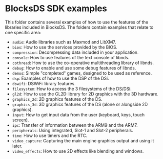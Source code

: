 # BlocksDS SDK examples

This folder contains several examples of how to use the features of the
libraries included in BlocksDS. The folders contain examples that relate to one
specific area:

- `audio`: Audio libraries such as Maxmod and LibXM7.
- `bios`: How to use the services provided by the BIOS.
- `compression`: Decompressing data included in your application.
- `console`: How to use features of the text console of libnds.
- `cothread`: How to use the co-operative multithreading library of libnds.
- `debug`: How to enable and use some debug features of libnds.
- `demos`: Simple "completed" games, designed to be used as reference.
- `dsp`: Examples of how to use the DSP of the DSi.
- `dswifi`: DSWiFi library features.
- `filesystem`: How to access the 3 filesystems of the DS/DSi.
- `gl2d`: How to use the GL2D library for 2D graphics with the 3D hardware.
- `graphics_2d`: 2D graphics features of the DS.
- `graphics_3d`: 3D graphics features of the DS (alone or alongside 2D graphics).
- `input`: How to get input data from the user (keyboard, keys, touch screen).
- `ipc`: Transfer of information between the ARM9 and the ARM7.
- `peripherals`: Using integrated, Slot-1 and Slot-2 peripherals.
- `time`: How to use timers and the RTC.
- `video_capture`: Capturing the main engine graphics output and using it later.
- `video_effects`: How to use 2D effects like blending and windows.
